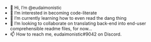 - 👋 Hi, I’m @eudaimonistic
- 👀 I’m interested in becoming code-literate
- 🌱 I’m currently learning how to even read the dang thing
- 💞️ I’m looking to collaborate on translating back-end into end-user comprehensible readme files, for now...
- 📫 How to reach me, eudaimonistic#9042 on Discord.

